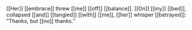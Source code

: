 [[Her]] [[embrace]] threw [[me]] [[off]] [[balance]]. [[On]] [[my]] [[bed]], collapsed [[and]] [[tangled]] [[with]] [[me]], [[her]] whisper [[betrayed]]: “Thanks, but [[no]] thanks.”